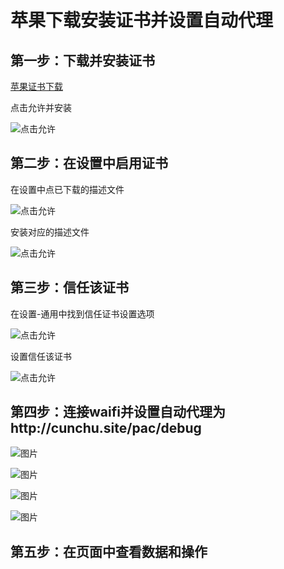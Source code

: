# 苹果下载安装证书并设置自动代理

## 第一步：下载并安装证书

[苹果证书下载](http://cunchu-1251887489.cos.ap-beijing.myqcloud.com/work/debug/ios.pem)

点击允许并安装

![点击允许](https://cunchu.site/work/debug/5df6b195ca6dc035e953616d74c1ced.jpg)

## 第二步：在设置中启用证书

在设置中点已下载的描述文件

![点击允许](https://cunchu.site/work/debug/5df6b195ca6dc035e953616d74c1ced.jpg)

安装对应的描述文件

![点击允许](https://cunchu.site/work/debug/e69a762454c197f4884fec133254745.jpg)

## 第三步：信任该证书

在设置-通用中找到信任证书设置选项

![点击允许](https://cunchu.site/work/debug/94f9e2976c89bde4f800af05c79655a.jpg)

设置信任该证书

![点击允许](https://cunchu.site/work/debug/adef151f0cef8c9d50e45398dcb9936.jpg)

## 第四步：连接waifi并设置自动代理为http://cunchu.site/pac/debug

![图片](https://cunchu.site/work/debug/f36cdcc1be8bdf8c1374ab9f281c4de.jpg)

![图片](https://cunchu.site/work/debug/dafbec74103117e0eb300cb8d25e759.jpg)

![图片](https://cunchu.site/work/debug/22377c388738f536b2582fa34971e1b.jpg)

![图片](https://cunchu.site/upload/05799956696fb37e.jpeg)

## 第五步：在页面中查看数据和操作